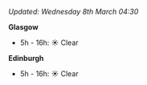 *Updated: Wednesday 8th March 04:30*

**Glasgow**

* 5h - 16h: :sunny: Clear

**Edinburgh**

* 5h - 16h: :sunny: Clear
